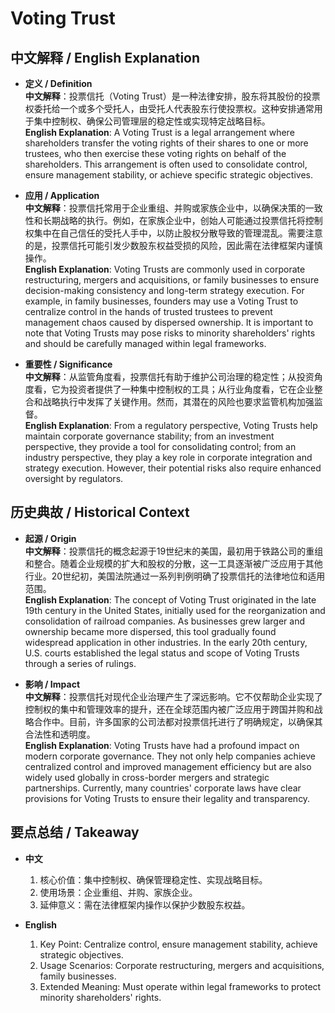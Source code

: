 # Voting Trust

## 中文解释 / English Explanation

* **定义 / Definition**  
  **中文解释**：投票信托（Voting Trust）是一种法律安排，股东将其股份的投票权委托给一个或多个受托人，由受托人代表股东行使投票权。这种安排通常用于集中控制权、确保公司管理层的稳定性或实现特定战略目标。  
  **English Explanation**: A Voting Trust is a legal arrangement where shareholders transfer the voting rights of their shares to one or more trustees, who then exercise these voting rights on behalf of the shareholders. This arrangement is often used to consolidate control, ensure management stability, or achieve specific strategic objectives.

* **应用 / Application**  
  **中文解释**：投票信托常用于企业重组、并购或家族企业中，以确保决策的一致性和长期战略的执行。例如，在家族企业中，创始人可能通过投票信托将控制权集中在自己信任的受托人手中，以防止股权分散导致的管理混乱。需要注意的是，投票信托可能引发少数股东权益受损的风险，因此需在法律框架内谨慎操作。  
  **English Explanation**: Voting Trusts are commonly used in corporate restructuring, mergers and acquisitions, or family businesses to ensure decision-making consistency and long-term strategy execution. For example, in family businesses, founders may use a Voting Trust to centralize control in the hands of trusted trustees to prevent management chaos caused by dispersed ownership. It is important to note that Voting Trusts may pose risks to minority shareholders' rights and should be carefully managed within legal frameworks.

* **重要性 / Significance**  
  **中文解释**：从监管角度看，投票信托有助于维护公司治理的稳定性；从投资角度看，它为投资者提供了一种集中控制权的工具；从行业角度看，它在企业整合和战略执行中发挥了关键作用。然而，其潜在的风险也要求监管机构加强监督。  
  **English Explanation**: From a regulatory perspective, Voting Trusts help maintain corporate governance stability; from an investment perspective, they provide a tool for consolidating control; from an industry perspective, they play a key role in corporate integration and strategy execution. However, their potential risks also require enhanced oversight by regulators.

## 历史典故 / Historical Context

* **起源 / Origin**  
  **中文解释**：投票信托的概念起源于19世纪末的美国，最初用于铁路公司的重组和整合。随着企业规模的扩大和股权的分散，这一工具逐渐被广泛应用于其他行业。20世纪初，美国法院通过一系列判例明确了投票信托的法律地位和适用范围。  
  **English Explanation**: The concept of Voting Trust originated in the late 19th century in the United States, initially used for the reorganization and consolidation of railroad companies. As businesses grew larger and ownership became more dispersed, this tool gradually found widespread application in other industries. In the early 20th century, U.S. courts established the legal status and scope of Voting Trusts through a series of rulings.

* **影响 / Impact**  
  **中文解释**：投票信托对现代企业治理产生了深远影响。它不仅帮助企业实现了控制权的集中和管理效率的提升，还在全球范围内被广泛应用于跨国并购和战略合作中。目前，许多国家的公司法都对投票信托进行了明确规定，以确保其合法性和透明度。  
  **English Explanation**: Voting Trusts have had a profound impact on modern corporate governance. They not only help companies achieve centralized control and improved management efficiency but are also widely used globally in cross-border mergers and strategic partnerships. Currently, many countries' corporate laws have clear provisions for Voting Trusts to ensure their legality and transparency.

## 要点总结 / Takeaway

* **中文**  
  1. 核心价值：集中控制权、确保管理稳定性、实现战略目标。
  2. 使用场景：企业重组、并购、家族企业。
  3. 延伸意义：需在法律框架内操作以保护少数股东权益。

* **English**  
  1. Key Point: Centralize control, ensure management stability, achieve strategic objectives.
  2. Usage Scenarios: Corporate restructuring, mergers and acquisitions, family businesses.
  3. Extended Meaning: Must operate within legal frameworks to protect minority shareholders' rights.